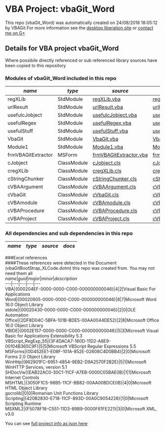 # VBA Project: vbaGit_Word
This repo (vbaGit_Word) was automatically created on 24/08/2018 18:05:12 by VBAGit.For more information see the [desktop liberation site](http://ramblings.mcpher.com/Home/excelquirks/drivesdk/gettinggithubready "desktop liberation") or [contact me on G+](https://plus.google.com/+BruceMcpherson "Bruce McPherson - GDE")  
## Details for VBA project vbaGit_Word
Where possibile directly referenced or sub referenced library sources have been copied to this repository  
### Modules of vbaGit_Word included in this repo
*name*|*type*|*source*|*docs*  
---|---|---|---  
regXLib|StdModule|[regXLib.vba](scripts/regXLib.vba "script source")|[regXLib_vba.md](scripts/regXLib_vba.md "script docs")  
urlResult|StdModule|[urlResult.vba](scripts/urlResult.vba "script source")|[urlResult_vba.md](scripts/urlResult_vba.md "script docs")  
usefulcJobject|StdModule|[usefulcJobject.vba](scripts/usefulcJobject.vba "script source")|[usefulcJobject_vba.md](scripts/usefulcJobject_vba.md "script docs")  
usefulRegex|StdModule|[usefulRegex.vba](scripts/usefulRegex.vba "script source")|[usefulRegex_vba.md](scripts/usefulRegex_vba.md "script docs")  
usefulStuff|StdModule|[usefulStuff.vba](scripts/usefulStuff.vba "script source")|[usefulStuff_vba.md](scripts/usefulStuff_vba.md "script docs")  
VbaGit|StdModule|[VbaGit.vba](scripts/VbaGit.vba "script source")|[VbaGit_vba.md](scripts/VbaGit_vba.md "script docs")  
Module1|StdModule|[Module1.vba](scripts/Module1.vba "script source")|[Module1_vba.md](scripts/Module1_vba.md "script docs")  
frmVBAGitExtractor|MSForm|[frmVBAGitExtractor.vba](scripts/frmVBAGitExtractor.vba "script source")|[frmVBAGitExtractor_vba.md](scripts/frmVBAGitExtractor_vba.md "script docs")  
cJobject|ClassModule|[cJobject.cls](scripts/cJobject.cls "script source")|[cJobject_cls.md](scripts/cJobject_cls.md "script docs")  
cregXLib|ClassModule|[cregXLib.cls](scripts/cregXLib.cls "script source")|[cregXLib_cls.md](scripts/cregXLib_cls.md "script docs")  
cStringChunker|ClassModule|[cStringChunker.cls](scripts/cStringChunker.cls "script source")|[cStringChunker_cls.md](scripts/cStringChunker_cls.md "script docs")  
cVBAArgument|ClassModule|[cVBAArgument.cls](scripts/cVBAArgument.cls "script source")|[cVBAArgument_cls.md](scripts/cVBAArgument_cls.md "script docs")  
cVbaGit|ClassModule|[cVbaGit.cls](scripts/cVbaGit.cls "script source")|[cVbaGit_cls.md](scripts/cVbaGit_cls.md "script docs")  
cVBAmodule|ClassModule|[cVBAmodule.cls](scripts/cVBAmodule.cls "script source")|[cVBAmodule_cls.md](scripts/cVBAmodule_cls.md "script docs")  
cVBAProcedure|ClassModule|[cVBAProcedure.cls](scripts/cVBAProcedure.cls "script source")|[cVBAProcedure_cls.md](scripts/cVBAProcedure_cls.md "script docs")  
cVBAProject|ClassModule|[cVBAProject.cls](scripts/cVBAProject.cls "script source")|[cVBAProject_cls.md](scripts/cVBAProject_cls.md "script docs")  
  
### All dependencies and sub dependencies in this repo  
*name*|*type*|*source*|*docs*  
---|---|---|---  
  
###Excel references  
####These references were detected in the Document (vbaGitBootStrap_XLCode.dotm) this repo was created from. You may not need them all  
*name*|*guid*|*major*|*minor*|*description*  
---|---|---|---|---  
VBA|{000204EF-0000-0000-C000-000000000046}|4|2|Visual Basic For Applications  
Word|{00020905-0000-0000-C000-000000000046}|8|7|Microsoft Word 16.0 Object Library  
stdole|{00020430-0000-0000-C000-000000000046}|2|0|OLE Automation  
Office|{2DF8D04C-5BFA-101B-BDE5-00AA0044DE52}|2|8|Microsoft Office 16.0 Object Library  
VBIDE|{0002E157-0000-0000-C000-000000000046}|5|3|Microsoft Visual Basic for Applications Extensibility 5.3  
VBScript_RegExp_55|{3F4DACA7-160D-11D2-A8E9-00104B365C9F}|5|5|Microsoft VBScript Regular Expressions 5.5  
MSForms|{0D452EE1-E08F-101A-852E-02608C4D0BB4}|2|0|Microsoft Forms 2.0 Object Library  
WinHttp|{662901FC-6951-4854-9EB2-D9A2570F2B2E}|5|1|Microsoft WinHTTP Services, version 5.1  
SHDocVw|{EAB22AC0-30C1-11CF-A7EB-0000C05BAE0B}|1|1|Microsoft Internet Controls  
MSHTML|{3050F1C5-98B5-11CF-BB82-00AA00BDCE0B}|4|0|Microsoft HTML Object Library  
gscrolib||0|0|Romanian Unit Functions Library  
Scripting|{420B2830-E718-11CF-893D-00A0C9054228}|1|0|Microsoft Scripting Runtime  
MSXML2|{F5078F18-C551-11D3-89B9-0000F81FE221}|3|0|Microsoft XML, v3.0  
  
  
You can see [full project info as json here](info.json)
